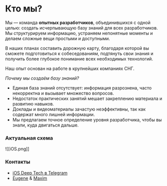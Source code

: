 # Кто мы?

Мы — команда **опытных разработчиков**, объединившихся с одной целью: создать исчерпывающую базу знаний для всех разработчиков. Мы структурируем информацию, устраняем непонятные моменты и делаем сложные вещи простыми и доступными.

В наших планах составить дорожную карту, благодаря которой вы сможете подготовиться к собеседованиям, подтянуть свои знания и получить более глубокое понимание всех необходимых технологий.

Наш опыт основан на работе в крупнейших компаниях СНГ.

*Почему мы создаём базу знаний?*

- Единая база знаний отсутствует: информация разрознена, часто некорректна и вызывает множество вопросов.
- Недостаток практических занятий мешает закреплению материала и развитию навыков.
- Доклады и видеоматериалы зачастую неэффективны, так как содержат много лишней информации.
- Мы предлагаем точное определение уровня разработчика, чтобы вы знали, куда двигаться дальше.
### Актуальная схема
![[iOS.png]]
### Контакты
- [iOS Deep Tech в Telegram](https://t.me/+QmMbHUGcAE5lOWQ6)
- [Eugene](https://t.me/kslff) & [Maxim](https://t.me/maxiMath)